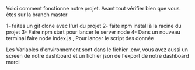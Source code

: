 Voici comment fonctionne notre projet. Avant tout vérifier bien que vous êtes sur la branch master

1- faites un git clone avec l'url du projet
2- faite npm install à la racine du projet
3- Faire npm start pour lancer le server node
4- Dans un nouveau terminal faire node index.js , Pour lancer le script des donnée

Les Variables d'environnement sont dans le fichier .env, vous avez aussi un screen de notre dashboard et un fichier json de l'export de notre dashboard merci
